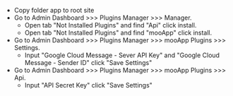 - Copy folder app to root site
- Go to Admin Dashboard >>> Plugins Manager >>> Manager.
    + Open tab "Not Installed Plugins" and find "Api" click install.
    + Open tab "Not Installed Plugins" and find "mooApp" click install.
- Go to Admin Dashboard >>> Plugins Manager >>> mooApp Plugins >>> Settings.
    + Input "Google Cloud Message - Sever API Key" and "Google Cloud Message - Sender ID" click "Save Settings"
- Go to Admin Dashboard >>> Plugins Manager >>> mooApp Plugins >>> Api.
    + Input "API Secret Key" click "Save Settings"